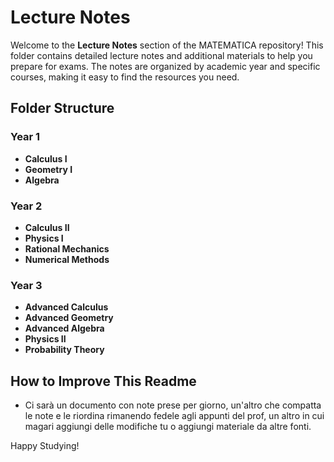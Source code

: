 # Lecture Notes

Welcome to the **Lecture Notes** section of the MATEMATICA repository! This folder contains detailed lecture notes and additional materials to help you prepare for exams. The notes are organized by academic year and specific courses, making it easy to find the resources you need.

## Folder Structure

### Year 1
- **Calculus I**
- **Geometry I**
- **Algebra**
### Year 2
- **Calculus II**
- **Physics I**
- **Rational Mechanics**
- **Numerical Methods**

### Year 3
- **Advanced Calculus**
- **Advanced Geometry**
- **Advanced Algebra**
- **Physics II**
- **Probability Theory**

## How to Improve This Readme
- Ci sarà un documento con note prese per giorno, un'altro che compatta le note e le riordina rimanendo fedele agli appunti del prof, un altro in cui magari aggiungi delle modifiche tu o aggiungi materiale da altre fonti.

Happy Studying!
